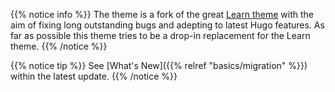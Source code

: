 
{{% notice info %}}
The theme is a fork of the great [Learn theme](https://github.com/matcornic/hugo-theme-learn) with the aim of fixing long outstanding bugs and adepting to latest Hugo features. As far as possible this theme tries to be a drop-in replacement for the Learn theme.
{{% /notice %}}



{{% notice tip %}}
See [What's New]({{% relref "basics/migration" %}}) within the latest update.
{{% /notice %}}